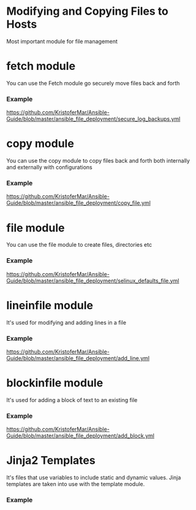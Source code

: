 # Modifying and Copying Files to Hosts

Most important module for file management

# fetch module
You can use the Fetch module go securely move files back and forth
### Example
https://github.com/KristoferMar/Ansible-Guide/blob/master/ansible_file_deployment/secure_log_backups.yml


# copy module
You can use the copy module to copy files back and forth both internally and externally with configurations
### Example
https://github.com/KristoferMar/Ansible-Guide/blob/master/ansible_file_deployment/copy_file.yml


# file module
You can use the file module to create files, directories etc
### Example
https://github.com/KristoferMar/Ansible-Guide/blob/master/ansible_file_deployment/selinux_defaults_file.yml

# lineinfile module
It's used for modifying and adding lines in a file
### Example
https://github.com/KristoferMar/Ansible-Guide/blob/master/ansible_file_deployment/add_line.yml


# blockinfile module
It's used for adding a block of text to an existing file
### Example
https://github.com/KristoferMar/Ansible-Guide/blob/master/ansible_file_deployment/add_block.yml


# Jinja2 Templates
It's files that use variables to include static and dynamic values. Jinja templates are taken into use with the template module.
### Example